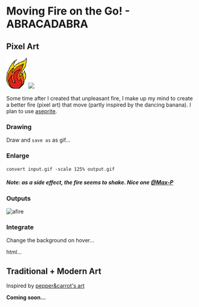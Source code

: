 Moving Fire on the Go! - ABRACADABRA
====================================

Pixel Art
---------

![fire][fire] <img src=http://i1215.photobucket.com/albums/cc506/Rockingbro/170422_dancing_banana.gif height=80px/>

Some time after I created that unpleasant fire, I make up my mind to create a
better fire (pixel art) that move (partly inspired by the dancing banana). I
plan to use [aseprite](//aseprite.org).

[fire]: /img/fire.png

### Drawing

Draw and `save as` as gif...

### Enlarge

    convert input.gif -scale 125% output.gif

##### **Note: as a side effect, the fire seems to shake. Nice one [@Max-P](//max-p.me)**

### Outputs

![afire][afire]

[afire]: http://dl.pickfire.wha.la/Sprite-0001.gif

### Integrate

Change the background on hover...

html...

Traditional + Modern Art
------------------------

Inspired by [pepper&carrot's art](//peppercarrot.com)

**Coming soon...**
